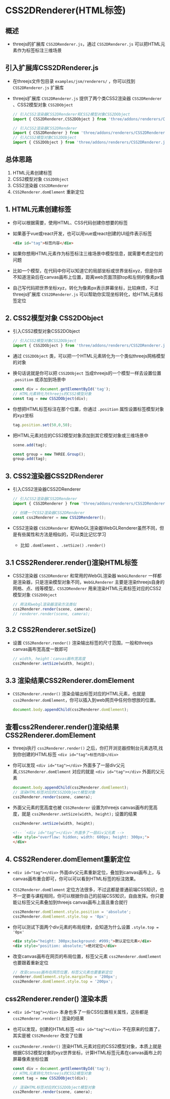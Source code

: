 # CSS2DRenderer(HTML标签)

## 概述

+ threejs的扩展库 `CSS2DRenderer.js`，通过 `CSS2DRenderer.js` 可以把HTML元素作为标签标注三维场景

## 引入扩展库CSS2DRenderer.js

+ 在threejs文件包目录 `examples/jsm/renderers/` ，你可以找到 `CSS2DRenderer.js` 扩展库

+ threejs扩展库 `CSS2DRenderer.js` 提供了两个类CSS2渲染器 `CSS2DRenderer` 、CSS2模型对象 `CSS2DObject`

  ```js
  // 引入CSS2渲染器CSS2DRenderer和CSS2模型对象CSS2DObject
  import { CSS2DRenderer,CSS2DObject } from 'three/addons/renderers/CSS2DRenderer.js';
  ```

  ```js
  // 引入CSS2渲染器CSS2DRenderer
  import { CSS2DRenderer } from 'three/addons/renderers/CSS2DRenderer.js';
  // 引入CSS2模型对象CSS2DObject
  import { CSS2DObject } from 'three/addons/renderers/CSS2DRenderer.js';
  ```

## 总体思路

1. HTML元素创建标签
2. CSS2模型对象 `CSS2DObject`
3. CSS2渲染器 `CSS2DRenderer`
4. `CSS2Renderer.domElement` 重新定位

## 1. HTML元素创建标签

+ 你可以根据需要，使用HTML、CSS代码创建你想要的标签
+ 如果基于vue或react开发，也可以用vue或react创建的UI组件表示标签

  ```html
  <div id="tag">标签内容</div>
  ```

+ 如果你想用HTML元素作为标签标注三维场景中模型信息，就需要考虑定位的问题
+ 比如一个模型，在代码中你可以知道它的局部坐标或世界坐标xyz，但是你并不知道渲染后在canvas画布上位置，距离web页面顶部top和左侧的像素px值

+ 自己写代码把世界坐标xyz，转化为像素px表示屏幕坐标，比较麻烦，不过threejs扩展库 `CSS2DRenderer.js` 可以帮助你实现坐标转化，给HTML元素标签定位

## 2. CSS2模型对象 CSS2DObject

+ 引入CSS2模型对象CSS2DObject

  ```js
  // 引入CSS2模型对象CSS2DObject
  import { CSS2DObject } from 'three/addons/renderers/CSS2DRenderer.js';
  ```

+ 通过 `CSS2DObject` 类，可以把一个HTML元素转化为一个类似threejs网格模型的对象
+ 换句话说就是你可以把 `CSS2DObject` 当成threejs的一个模型一样去设置位置 `.position` 或添加到场景中

  ```js
  const div = document.getElementById('tag');
  // HTML元素转化为threejs的CSS2模型对象
  const tag = new CSS2DObject(div);
  ```

+ 你想把HTML标签标注在那个位置，你通过 `.position` 属性设置标签模型对象的xyz坐标

  ```js
  tag.position.set(50,0,50);
  ```

+ 把HTML元素对应的CSS2模型对象添加到其它模型对象或三维场景中

  ```js
  scene.add(tag);
  ```

  ```js
  const group = new THREE.Group();
  group.add(tag);
  ```

## 3. CSS2渲染器CSS2DRenderer

+ 引入CSS2渲染器CSS2DRenderer

  ```js
  // 引入CSS2渲染器CSS2DRenderer
  import { CSS2DRenderer } from 'three/addons/renderers/CSS2DRenderer.js';
  ```

  ```js
  // 创建一个CSS2渲染器CSS2DRenderer
  const css2Renderer = new CSS2DRenderer();
  ```

+ CSS2渲染器 `CSS2DRenderer` 和WebGL渲染器WebGLRenderer虽然不同，但是有些属性和方法是相似的，可以类比记忆学习

  + 比如 `.domElement` 、`.setSize()` `.render()`

## 3.1 CSS2Renderer.render()渲染HTML标签

+ CSS2渲染器 `CSS2DRenderer` 和常用的WebGL渲染器 `WebGLRenderer` 一样都是渲染器，只是渲染模型对象不同，`WebGLRenderer` 主要是渲染threejs自身的网格、点、线等模型，`CSS2DRenderer` 用来渲染HTML元素标签对应的CSS2模型对象 `CSS2DObject`

  ```js
  // 用法和webgl渲染器渲染方法类似
  css2Renderer.render(scene, camera);
  // renderer.render(scene, camera);
  ```

## 3.2 CSS2Renderer.setSize()

+ 设置 `CSS2Renderer.render()` 渲染输出标签的尺寸范围，一般和threejs canvas画布宽高度一致即可

  ```js
  // width, height：canvas画布宽高度
  css2Renderer.setSize(width, height);
  ```

## 3.3 渲染结果CSS2Renderer.domElement

+ `CSS2Renderer.render()` 渲染会输出标签对应的HTML元素，也就是 `css2Renderer.domElement`，你可以插入到web网页中任何你想放的位置。

  ```js
  document.body.appendChild(css2Renderer.domElement);
  ```

## 查看css2Renderer.render()渲染结果CSS2Renderer.domElement

+ threejs执行 `css2Renderer.render()` 之后，你打开浏览器控制台元素选项,找到你创建的HTML标签 `<div id="tag">标签内容</div>`
+ 你可以发现 `<div id="tag"></div>` 外面多了一层div父元素,`CSS2Renderer.domElement` 对应的就是 `<div id="tag"></div>` 外面的父元素

  ```js
  document.body.appendChild(css2Renderer.domElement);
  // 渲染HTML标签对应的CSS2DObject模型对象
  css2Renderer.render(scene, camera);
  ```

+ 外面父元素的宽高度也被 `CSS2Renderer` 设置为threejs canvas画布的宽高度，就是 `css2Renderer.setSize(width, height);` 设置的结果

  ```js
  css2Renderer.setSize(width, height);
  ```

  ```html
  <!-- `<div id="tag"></div>`外面多了一层div父元素 -->
  <div style="overflow: hidden; width: 600px; height: 300px;">
  </div>
  ```

## 4. CSS2Renderer.domElement重新定位

+ `<div id="tag"></div>` 外面div父元素重新定位，叠加到canvas画布上，与canvas画布重合即可，你可以可以看到HTML标签的标注效果。

+ `CSS2Renderer.domElement` 定位方法很多，不过这都是普通前端CSS知识，也不一定要与课程相同，你可以根据你自己的前端CSS知识，自由发挥。你只要能让标签父元素叠加到threejs canvas画布上面且重合就行

  ```js
  css2Renderer.domElement.style.position = 'absolute';
  css2Renderer.domElement.style.top = '0px';
  ```

+ 你可以测试下面两个div元素的布局规律，会知道为什么设置 `.style.top = '0px'`

  ```html
  <div style="height: 300px;background: #999;">默认定位元素</div>
  <div style="position: absolute;">绝对定位</div>
  ```

+ 改变canvas画布在网页的布局位置，标签父元素 `css2Renderer.domElement` 也要跟着重新定位

  ```js
  // 改变canvas画布在网页位置，标签父元素也要重新定位
  renderer.domElement.style.marginTop = '200px';
  css2Renderer.domElement.style.top = '200px';
  ```

## css2Renderer.render() 渲染本质

+ `<div id="tag"></div>` 本身也多了一些CSS位置相关属性，这些都是 `css2Renderer.render()` 渲染的结果
+ 也可以发现，创建的HTML标签 `<div id="tag"></div>` 不在原来的位置了，其实是被 `CSS2Renderer` 改变了位置

+ `css2Renderer.render()` 渲染HTML元素对应的CSS2模型对象，本质上就是根据CSS2模型对象的xyz世界坐标，计算HTML标签元素在canvas画布上的屏幕像素坐标位置

  ```js
  const div = document.getElementById('tag');
  // HTML元素转化为threejs的CSS2模型对象
  const tag = new CSS2DObject(div);
  ```

  ```js
  // 渲染HTML标签对应的CSS2DObject模型对象
  css2Renderer.render(scene, camera);
  ```
